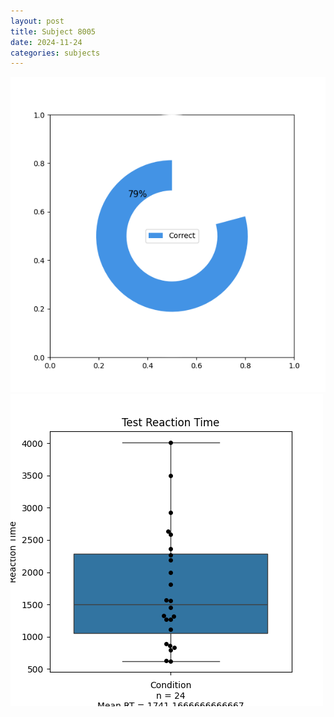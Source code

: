 ```yaml
---
layout: post
title: Subject 8005
date: 2024-11-24
categories: subjects
---
```


![](data/8005/run-9/8005_FN_acc_test.png)
![](data/8005/run-9/8005_FN_rt.png)

